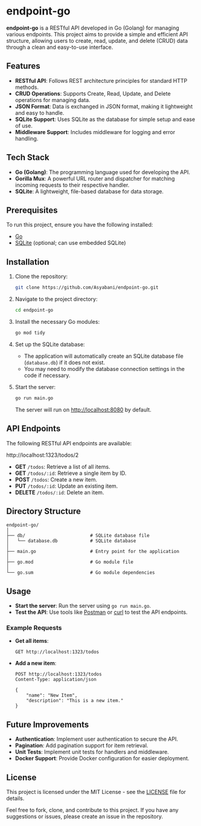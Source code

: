 # endpoint-go

**endpoint-go** is a RESTful API developed in Go (Golang) for managing various endpoints. This project aims to provide a simple and efficient API structure, allowing users to create, read, update, and delete (CRUD) data through a clean and easy-to-use interface.

## Features

- **RESTful API**: Follows REST architecture principles for standard HTTP methods.
- **CRUD Operations**: Supports Create, Read, Update, and Delete operations for managing data.
- **JSON Format**: Data is exchanged in JSON format, making it lightweight and easy to handle.
- **SQLite Support**: Uses SQLite as the database for simple setup and ease of use.
- **Middleware Support**: Includes middleware for logging and error handling.

## Tech Stack

- **Go (Golang)**: The programming language used for developing the API.
- **Gorilla Mux**: A powerful URL router and dispatcher for matching incoming requests to their respective handler.
- **SQLite**: A lightweight, file-based database for data storage.

## Prerequisites

To run this project, ensure you have the following installed:
- [Go](https://golang.org/dl/)
- [SQLite](https://www.sqlite.org/download.html) (optional; can use embedded SQLite)

## Installation

1. Clone the repository:
    ```bash
    git clone https://github.com/Asyabani/endpoint-go.git
    ```

2. Navigate to the project directory:
    ```bash
    cd endpoint-go
    ```

3. Install the necessary Go modules:
    ```bash
    go mod tidy
    ```

4. Set up the SQLite database:
   - The application will automatically create an SQLite database file (`database.db`) if it does not exist.
   - You may need to modify the database connection settings in the code if necessary.

5. Start the server:
    ```bash
    go run main.go
    ```

   The server will run on [http://localhost:8080](http://localhost:8080) by default.

## API Endpoints

The following RESTful API endpoints are available:

http://localhost:1323/todos/2
- **GET** `/todos`: Retrieve a list of all items.
- **GET** `/todos/:id`: Retrieve a single item by ID.
- **POST** `/todos`: Create a new item.
- **PUT** `/todos/:id`: Update an existing item.
- **DELETE** `/todos/:id`: Delete an item.

## Directory Structure

```plaintext
endpoint-go/
│
├── db/                        # SQLite database file
│   └── database.db            # SQLite database
│
├── main.go                    # Entry point for the application
│
├── go.mod                     # Go module file
│
└── go.sum                     # Go module dependencies
```

## Usage

- **Start the server**: Run the server using `go run main.go`.
- **Test the API**: Use tools like [Postman](https://www.postman.com/) or [curl](https://curl.se/) to test the API endpoints.

### Example Requests

- **Get all items**:
    ```http
    GET http://localhost:1323/todos
    ```

- **Add a new item**:
    ```http
    POST http://localhost:1323/todos
    Content-Type: application/json

    {
        "name": "New Item",
        "description": "This is a new item."
    }
    ```

## Future Improvements

- **Authentication**: Implement user authentication to secure the API.
- **Pagination**: Add pagination support for item retrieval.
- **Unit Tests**: Implement unit tests for handlers and middleware.
- **Docker Support**: Provide Docker configuration for easier deployment.

## License

This project is licensed under the MIT License - see the [LICENSE](https://github.com/Asyabani/endpoint-go/blob/main/LICENSE) file for details.

Feel free to fork, clone, and contribute to this project. If you have any suggestions or issues, please create an issue in the repository.